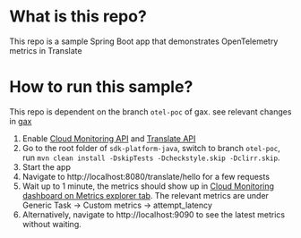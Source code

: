# What is this repo?
This repo is a sample Spring Boot app that demonstrates OpenTelemetry metrics in Translate

# How to run this sample?
This repo is dependent on the branch `otel-poc` of gax. see relevant changes in [gax](https://github.com/googleapis/sdk-platform-java/pull/1807)
1. Enable [Cloud Monitoring API](https://pantheon.corp.google.com/apis/api/monitoring.googleapis.com) and [Translate API](https://pantheon.corp.google.com/apis/api/translate.googleapis.com)
2. Go to the root folder of `sdk-platform-java`, switch to branch `otel-poc`, run `mvn clean install -DskipTests -Dcheckstyle.skip -Dclirr.skip`. 
3. Start the app
4. Navigate to http://localhost:8080/translate/hello for a few requests
5. Wait up to 1 minute, the metrics should show up in [Cloud Monitoring dashboard on Metrics explorer tab](https://pantheon.corp.google.com/monitoring/metrics-explorer). The relevant metrics are under Generic Task -> Custom metrics -> attempt_latency
6. Alternatively, navigate to http://localhost:9090 to see the latest metrics without waiting.

